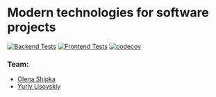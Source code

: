 # Modern technologies for software projects

[![Backend Tests](https://github.com/YuriyLisovskiy/EasyRecycle/actions/workflows/backend-tests.yaml/badge.svg)](https://github.com/YuriyLisovskiy/EasyRecycle/actions/workflows/backend-tests.yaml)
[![Frontend Tests](https://github.com/YuriyLisovskiy/EasyRecycle/actions/workflows/frontend-tests.yaml/badge.svg)](https://github.com/YuriyLisovskiy/EasyRecycle/actions/workflows/frontend-tests.yaml)
[![codecov](https://codecov.io/gh/YuriyLisovskiy/EasyRecycle/branch/dev/graph/badge.svg?token=6JS87S34XM)](https://codecov.io/gh/YuriyLisovskiy/EasyRecycle)

### Team:
* [Olena Shipka](https://github.com/oshipka)
* [Yuriy Lisovskiy](https://github.com/YuriyLisovskiy)
